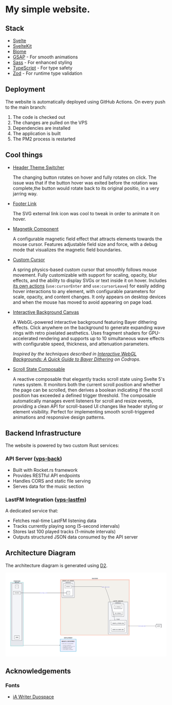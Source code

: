 # My simple website.

## Stack
- [Svelte](https://svelte.dev/)
- [SvelteKit](https://kit.svelte.dev/)
- [Biome](https://biomejs.dev/)
- [GSAP](https://greensock.com/gsap/) - For smooth animations
- [Sass](https://sass-lang.com/) - For enhanced styling
- [TypeScript](https://www.typescriptlang.org/) - For type safety
- [Zod](https://zod.dev/) - For runtime type validation

## Deployment
The website is automatically deployed using GitHub Actions. On every push to the main branch:
1. The code is checked out
2. The changes are pulled on the VPS
3. Dependencies are installed
4. The application is built
5. The PM2 process is restarted

## Cool things
- [Header Theme Switcher](src/lib/components/header-footer/Header.svelte)

    The changing button rotates on hover and fully rotates on click.
    The issue was that if the button hover was exited before the rotation was complete,the button would rotate back to its original positio, in a very jarring way.

- [Footer Link](src/lib/components/header-footer/Footer.svelte)

    The SVG external link icon was cool to tweak in order to animate it on hover.

- [Magnetik Component](./src/lib/components/Magnetik.svelte)

    A configurable magnetic field effect that attracts elements towards the mouse cursor. Features adjustable field size and force, with a debug mode that visualizes the magnetic field boundaries.

- [Custom Cursor](./src/lib/components/Cursor.svelte)

  A spring physics-based custom cursor that smoothly follows mouse movement. Fully customizable with support for
  scaling, opacity, blur effects, and the ability to display SVGs or text inside it on hover.
  Includes [its own actions](./src/lib/actions/cursor.ts) (`use:cursorEnter`
  and `use:cursorLeave`) for easily adding hover interactions to any element, with configurable parameters for
  scale, opacity, and content changes.
  It only appears on desktop devices and when the mouse has moved to avoid appearing on page load.

- [Interactive Background Canvas](./src/lib/components/BackgroundCanvas.svelte)

  A WebGL-powered interactive background featuring Bayer dithering effects. Click anywhere on the background to generate expanding wave rings with retro pixelated aesthetics. Uses fragment shaders for GPU-accelerated rendering and supports up to 10 simultaneous wave effects with configurable speed, thickness, and attenuation parameters.
  
  *Inspired by the techniques described in [Interactive WebGL Backgrounds: A Quick Guide to Bayer Dithering](https://tympanus.net/codrops/2025/07/30/interactive-webgl-backgrounds-a-quick-guide-to-bayer-dithering/) on Codrops.*

- [Scroll State Composable](./src/lib/composables/useScrollState.ts)

  A reactive composable that elegantly tracks scroll state using Svelte 5's runes system. It monitors both the current scroll position and whether the page can be scrolled, then derives a boolean indicating if the scroll position has exceeded a defined trigger threshold. The composable automatically manages event listeners for scroll and resize events, providing a clean API for scroll-based UI changes like header styling or element visibility. Perfect for implementing smooth scroll-triggered animations and responsive design patterns.

## Backend Infrastructure
The website is powered by two custom Rust services:

### API Server ([vps-back](https://github.com/TomPlanche/vps-back))
- Built with Rocket.rs framework
- Provides RESTful API endpoints
- Handles CORS and static file serving
- Serves data for the music section

### LastFM Integration ([vps-lastfm](https://github.com/TomPlanche/vps-lastfm))
A dedicated service that:
- Fetches real-time LastFM listening data
- Tracks currently playing song (5-second intervals)
- Stores last 100 played tracks (1-minute intervals)
- Outputs structured JSON data consumed by the API server

## Architecture Diagram
The architecture diagram is generated using [D2](https://d2lang.com/).

![Architecture Diagram](./static/architecture.png)

## Acknowledgements
### Fonts
- [iA Writer Duospace](https://github.com/iaolo/iA-Fonts)